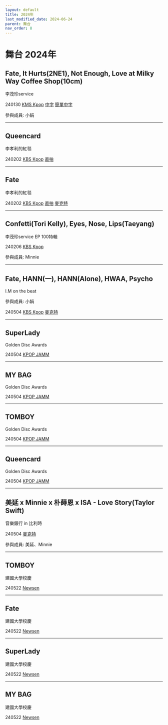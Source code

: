 ```yaml
---
layout: default
title: 2024年
last_modified_date: 2024-06-24
parent: 舞台
nav_order: 8
---
```


# 舞台 2024年

## Fate, It Hurts(2NE1), Not Enough, Love at Milky Way Coffee Shop(10cm)

李茂珍service

240130 [KMS Kpop](https://www.youtube.com/watch?v=t3a7JJEKiMA) [中字](https://www.bilibili.com/video/BV1zU421Z7nn) [簡單中字](https://www.bilibili.com/video/BV1KC411z7J3)

參與成員: 小娟

---

## Queencard

李孝利的紅毯

240202 [KBS Kpop](https://www.youtube.com/watch?v=r4sUpfOk7DM) [直拍](https://www.youtube.com/watch?v=OffjV0pgqIk)

---

## Fate

李孝利的紅毯

240202 [KBS Kpop](https://www.youtube.com/watch?v=TeA49K5oSYg) [直拍](https://www.youtube.com/watch?v=eWVsuqzDu88) [麥克特](https://www.bilibili.com/video/BV1eH4y1e7mh)

---

## Confetti(Tori Kelly), Eyes, Nose, Lips(Taeyang)

李茂珍service EP 100特輯

240206 [KBS Kpop](https://www.youtube.com/watch?v=FPdgMkOaezs)

參與成員: Minnie

---

## Fate, HANN(一), HANN(Alone), HWAA, Psycho

I.M on the beat

參與成員: 小娟

240504 [KBS Kpop](https://www.youtube.com/watch?v=SkEDRmXi7Fk) [麥克特](https://www.bilibili.com/video/BV1Jb4218742)

---

## SuperLady

Golden Disc Awards

240504 [KPOP JAMM](https://www.youtube.com/watch?v=RSemP8bshH4)

---

## MY BAG

Golden Disc Awards

240504 [KPOP JAMM](https://www.youtube.com/watch?v=zTtV88p9bqw)

---

## TOMBOY

Golden Disc Awards

240504 [KPOP JAMM](https://www.youtube.com/watch?v=r--p1Vu6rfM)

---

## Queencard

Golden Disc Awards

240504 [KPOP JAMM](https://www.youtube.com/watch?v=fS_-J96XGIs)

---

## 美延 x Minnie x 朴蒔恩 x ISA - Love Story(Taylor Swift)

音樂銀行 in 比利時

240504 [麥克特](https://www.bilibili.com/video/BV1Ss421K7H9)

參與成員: 美延、Minnie

---

## TOMBOY

建國大學校慶

240522 [Newsen](https://www.youtube.com/watch?v=JJE51KbgR2g)

---

## Fate

建國大學校慶

240522 [Newsen](https://www.youtube.com/watch?v=brQxs8TDyW8)

---

## SuperLady

建國大學校慶

240522 [Newsen](https://www.youtube.com/watch?v=9-HdI6f9IJk)

---

## MY BAG

建國大學校慶

240522 [Newsen](https://www.youtube.com/watch?v=MMY0i4B7L4g)
